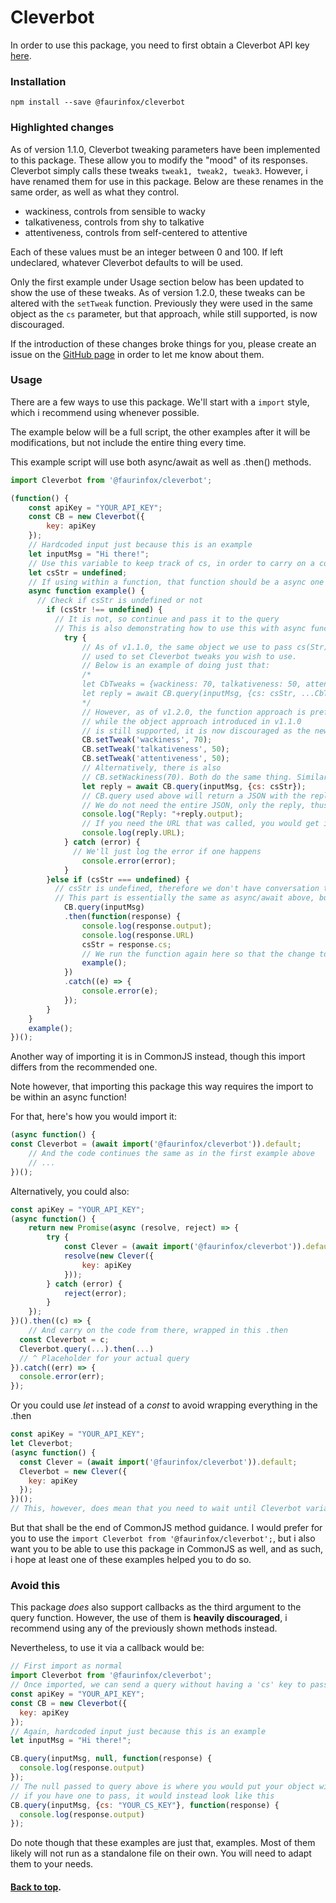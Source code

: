 # Cleverbot

In order to use this package, you need to first obtain a Cleverbot API key [here](https://cleverbot.com/api).

### Installation

```shell
npm install --save @faurinfox/cleverbot
```

### Highlighted changes

As of version 1.1.0, Cleverbot tweaking parameters have been implemented to this package. These allow you to modify the "mood" of its responses. Cleverbot simply calls these tweaks `tweak1, tweak2, tweak3`. However, i have renamed them for use in this package. Below are these renames in the same order, as well as what they control.  

- wackiness, controls from sensible to wacky
- talkativeness, controls from shy to talkative
- attentiveness, controls from self-centered to attentive  

Each of these values must be an integer between 0 and 100. If left undeclared, whatever Cleverbot defaults to will be used.  

Only the first example under Usage section below has been updated to show the use of these tweaks. As of version 1.2.0, these tweaks can be altered with the `setTweak` function. 
Previously they were used in the same object as the `cs` parameter, but that approach, while still supported, is now discouraged.

If the introduction of these changes broke things for you, please create an issue on the [GitHub page](https://github.com/FaurinFox/Cleverbot/issues) in order to let me know about them.

### Usage

There are a few ways to use this package. We'll start with a `import` style, which i recommend using whenever possible.

The example below will be a full script, the other examples after it will be modifications, but not include the entire thing every time.

This example script will use both async/await as well as .then() methods.

```javascript
import Cleverbot from '@faurinfox/cleverbot';

(function() {
    const apiKey = "YOUR_API_KEY";
    const CB = new Cleverbot({
        key: apiKey
    });
    // Hardcoded input just because this is an example
    let inputMsg = "Hi there!";
    // Use this variable to keep track of cs, in order to carry on a conversation
    let csStr = undefined;
    // If using within a function, that function should be a async one
    async function example() {
      // Check if csStr is undefined or not
        if (csStr !== undefined) {
          // It is not, so continue and pass it to the query
          // This is also demonstrating how to use this with async function and await
            try {
                // As of v1.1.0, the same object we use to pass cs(Str), can also be
                // used to set Cleverbot tweaks you wish to use.
                // Below is an example of doing just that:
                /*
                let CbTweaks = {wackiness: 70, talkativeness: 50, attentiveness: 50};
                let reply = await CB.query(inputMsg, {cs: csStr, ...CbTweaks});
                */
                // However, as of v1.2.0, the function approach is preferred.
                // while the object approach introduced in v1.1.0
                // is still supported, it is now discouraged as the new function one is preferred.
                CB.setTweak('wackiness', 70);
                CB.setTweak('talkativeness', 50);
                CB.setTweak('attentiveness', 50);
                // Alternatively, there is also
                // CB.setWackiness(70). Both do the same thing. Similar functions also exist for the other two tweaks.
                let reply = await CB.query(inputMsg, {cs: csStr});
                // CB.query used above will return a JSON with the reply received from Cleverbot API, as well as an added 'URL' property should you need to know the URL that was called to receive that response
                // We do not need the entire JSON, only the reply, thus use .output
                console.log("Reply: "+reply.output);
                // If you need the URL that was called, you would get it as such:
                console.log(reply.URL);
            } catch (error) {
              // We'll just log the error if one happens
                console.error(error);
            }
        }else if (csStr === undefined) {
          // csStr is undefined, therefore we don't have conversation to continue
          // This part is essentially the same as async/await above, but using a then() instead. As such, i will not comment it specifically.
            CB.query(inputMsg)
            .then(function(response) {
                console.log(response.output);
                console.log(response.URL)
                csStr = response.cs;
                // We run the function again here so that the change to csStr is registered, and the first if statement can therefore run. Again, this is for demonstration purposes.
                example();
            })
            .catch((e) => {
                console.error(e);
            });
        }
    }
    example();
})();
```

Another way of importing it is in CommonJS instead, though this import differs from the recommended one.

Note however, that importing this package this way requires the import to be within an async function!

For that, here's how you would import it:

```javascript
(async function() {
const Cleverbot = (await import('@faurinfox/cleverbot')).default;
    // And the code continues the same as in the first example above
    // ...
})();
```

Alternatively, you could also:

```javascript
const apiKey = "YOUR_API_KEY";
(async function() {
    return new Promise(async (resolve, reject) => {
        try {
            const Clever = (await import('@faurinfox/cleverbot')).default;
            resolve(new Clever({
                key: apiKey
            }));
        } catch (error) {
            reject(error);
        }
    });
})().then((c) => {
    // And carry on the code from there, wrapped in this .then
  const Cleverbot = c;
  Cleverbot.query(...).then(...)
  // ^ Placeholder for your actual query
}).catch((err) => {
  console.error(err);
});
```

Or you could use _let_ instead of a _const_ to avoid wrapping everything in the .then

```javascript
const apiKey = "YOUR_API_KEY";
let Cleverbot;
(async function() {
  const Clever = (await import('@faurinfox/cleverbot')).default;
  Cleverbot = new Clever({
    key: apiKey
  });
})();
// This, however, does mean that you need to wait until Cleverbot variable is assigned before using it
```

But that shall be the end of CommonJS method guidance. I would prefer for you to use the `import Cleverbot from '@faurinfox/cleverbot';`, but i also want you to be able to use this package in CommonJS as well, and as such, i hope at least one of these examples helped you to do so.

### Avoid this

This package _does_ also support callbacks as the third argument to the query function. However, the use of them is **heavily discouraged**, i recommend using any of the previously shown methods instead.

Nevertheless, to use it via a callback would be:

```javascript
// First import as normal
import Cleverbot from '@faurinfox/cleverbot';
// Once imported, we can send a query without having a 'cs' key to pass to it, using a callback
const apiKey = "YOUR_API_KEY";
const CB = new Cleverbot({
  key: apiKey
});
// Again, hardcoded input just because this is an example
let inputMsg = "Hi there!";

CB.query(inputMsg, null, function(response) {
  console.log(response.output)
});
// The null passed to query above is where you would put your object with the 'cs' key
// if you have one to pass, it would instead look like this
CB.query(inputMsg, {cs: "YOUR_CS_KEY"}, function(response) {
  console.log(response.output)
});
```

Do note though that these examples are just that, examples. Most of them likely will not run as a standalone file on their own. 
You will need to adapt them to your needs.

#### [Back to top](#readme).